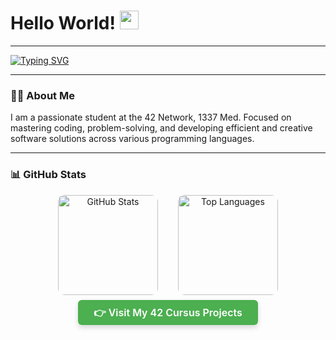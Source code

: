 # Hello World! <img src="https://raw.githubusercontent.com/MartinHeinz/MartinHeinz/master/wave.gif" width="30" alt="wave" />

---

<a href="https://git.io/typing-svg">
  <img src="https://readme-typing-svg.demolab.com?font=Fira+Code&size=24&pause=1000&width=480&lines=Welcome+to+my+GitHub;I'm+Youssef+Mouchtach;Student+at+Coding+School+1337" alt="Typing SVG" />
</a>

---

### 👨‍💻 About Me  
I am a passionate student at the 42 Network, 1337 Med. Focused on mastering coding, problem-solving, and developing efficient and creative software solutions across various programming languages.

---

### 📊 GitHub Stats  

<div align="center" style="display: flex; gap: 2rem; justify-content: center; flex-wrap: wrap;">
  <a href="https://github.com/mouchtach" target="_blank" rel="noopener noreferrer">
    <img 
      src="https://github-readme-stats.vercel.app/api?username=mouchtach&count_private=false&hide=stars&show_icons=true&theme=holi&line_height=27" 
      alt="GitHub Stats" 
      height="160"
      style="border-radius: 10px; transition: transform 0.3s ease, box-shadow 0.3s ease;"
      onmouseover="this.style.transform='scale(1.05)'; this.style.boxShadow='0 12px 20px rgba(0,0,0,0.12)'"
      onmouseout="this.style.transform='scale(1)'; this.style.boxShadow='none'"
    />
  </a>

  <a href="https://github.com/mouchtach" target="_blank" rel="noopener noreferrer">
    <img 
      src="https://github-readme-stats.vercel.app/api/top-langs/?username=mouchtach&hide=ASP.NET,jupyter%20notebook&theme=holi&hide_langs_below=1" 
      alt="Top Languages" 
      height="160"
      style="border-radius: 10px; transition: transform 0.3s ease, box-shadow 0.3s ease;"
      onmouseover="this.style.transform='scale(1.05)'; this.style.boxShadow='0 12px 20px rgba(0,0,0,0.12)'"
      onmouseout="this.style.transform='scale(1)'; this.style.boxShadow='none'"
    />
  </a>
</div>

<br/>

<div align="center">
  <a href="https://github.com/mouchtach/1337-Cursus-42" target="_blank" rel="noopener noreferrer" style="background-color:#4CAF50; color:white; padding: 10px 25px; border-radius: 6px; text-decoration:none; font-weight:600; font-size:16px; box-shadow: 0 4px 8px rgba(0,0,0,0.15); transition: background-color 0.3s ease;">
    👉 Visit My 42 Cursus Projects
  </a>
</div>



